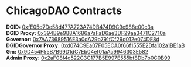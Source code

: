 # ChicagoDAO Contracts

<b>DGID:</b> [0xfE05d7De58d477A723A74DB474D9C9e988e00c3a](https://polygonscan.com/address/0xfE05d7De58d477A723A74DB474D9C9e988e00c3a)<br/>
<b>DGID Proxy:</b> [0x394B9e988A1686a7aFaD6ae3DF29aa3471C2710a](https://polygonscan.com/address/0x394B9e988A1686a7aFaD6ae3DF29aa3471C2710a)<br/>
<b>Governor:</b> [0x7AA73689516E3a0dA29b791fCf29d012e074DE8d](https://polygonscan.com/address/0x7AA73689516E3a0dA29b791fCf29d012e074DE8d)<br/>
<b>DGIDGovernor Proxy:</b> [0xd074C9Ea07F05ECA0f66f1555E2Dfa102a1BE1aB](https://polygonscan.com/address/0xd074C9Ea07F05ECA0f66f1555E2Dfa102a1BE1aB)<br/>
<b>Gm:</b> [0x9D454F55B7B99D1dC7Eb04ef01aAc9946303E582](https://polygonscan.com/address/0x9D454F55B7B99D1dC7Eb04ef01aAc9946303E582)<br/>
<b>Admin Proxy:</b> [0x2aF08f4d522C3C177B5E997E555bf8Db7b0C0B99](https://polygonscan.com/address/0x2aF08f4d522C3C177B5E997E555bf8Db7b0C0B99)
